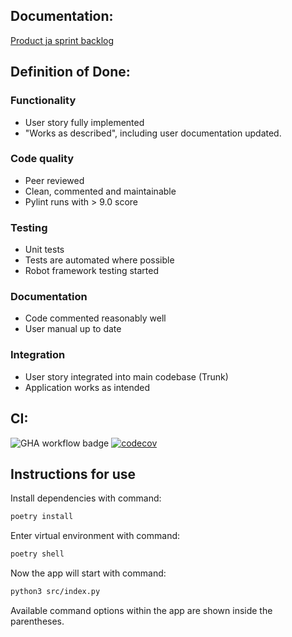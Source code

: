 ## Documentation:

[Product ja sprint backlog](https://docs.google.com/spreadsheets/d/1vIzl9-QaEVPuQLQGrVproVWpNlVGVxZaNG2fZBDroAM/edit?usp=sharing)


## Definition of Done:
### Functionality
- User story fully implemented
- "Works as described", including user documentation updated. 
### Code quality
- Peer reviewed
- Clean, commented and maintainable
- Pylint runs with > 9.0 score
### Testing
- Unit tests
- Tests are automated where possible
- Robot framework testing started
### Documentation
- Code commented reasonably well
- User manual up to date
### Integration
- User story integrated into main codebase (Trunk)
- Application works as intended

## CI:
![GHA workflow badge](https://github.com/ounisk/latex_app/workflows/CI/badge.svg)
[![codecov](https://codecov.io/gh/ounisk/Latex_app/graph/badge.svg?token=9W72J2BX0L)](https://codecov.io/gh/ounisk/Latex_app)

## Instructions for use

Install dependencies with command:

```bash
poetry install
```

Enter virtual environment with command:

```bash
poetry shell
```

Now the app will start with command:

```bash
python3 src/index.py
```


Available command options within the app are shown inside the parentheses.
